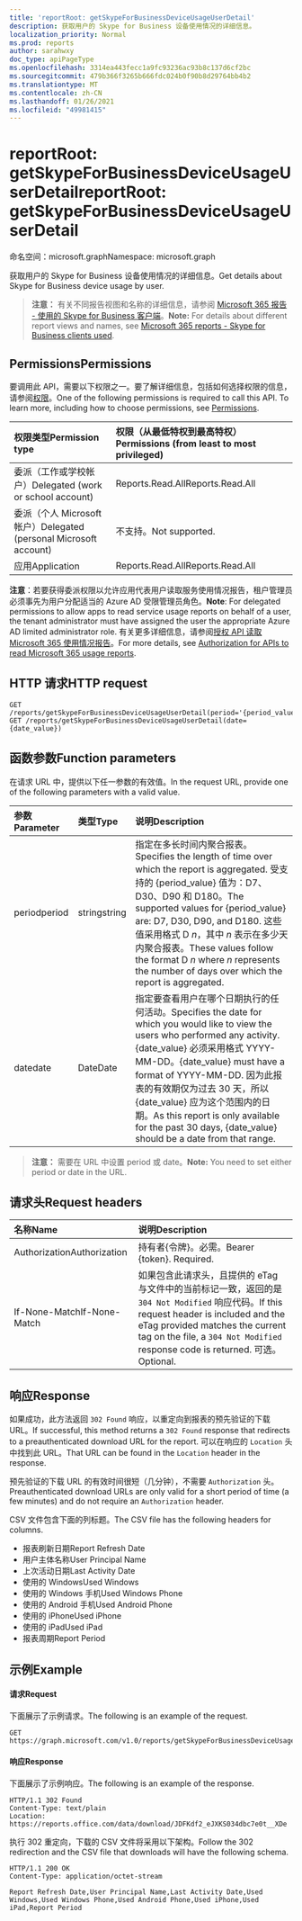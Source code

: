 ```yaml
---
title: 'reportRoot: getSkypeForBusinessDeviceUsageUserDetail'
description: 获取用户的 Skype for Business 设备使用情况的详细信息。
localization_priority: Normal
ms.prod: reports
author: sarahwxy
doc_type: apiPageType
ms.openlocfilehash: 3314ea443fecc1a9fc93236ac93b8c137d6cf2bc
ms.sourcegitcommit: 479b366f3265b666fdc024b0f90b8d29764bb4b2
ms.translationtype: MT
ms.contentlocale: zh-CN
ms.lasthandoff: 01/26/2021
ms.locfileid: "49981415"
---
```

# <a name="reportroot-getskypeforbusinessdeviceusageuserdetail"></a><span data-ttu-id="c7be4-103">reportRoot: getSkypeForBusinessDeviceUsageUserDetail</span><span class="sxs-lookup"><span data-stu-id="c7be4-103">reportRoot: getSkypeForBusinessDeviceUsageUserDetail</span></span>

<span data-ttu-id="c7be4-104">命名空间：microsoft.graph</span><span class="sxs-lookup"><span data-stu-id="c7be4-104">Namespace: microsoft.graph</span></span>

<span data-ttu-id="c7be4-105">获取用户的 Skype for Business 设备使用情况的详细信息。</span><span class="sxs-lookup"><span data-stu-id="c7be4-105">Get details about Skype for Business device usage by user.</span></span>

> <span data-ttu-id="c7be4-106">**注意：** 有关不同报告视图和名称的详细信息，请参阅 [Microsoft 365 报告 - 使用的 Skype for Business 客户端](https://support.office.com/client/Skype-for-Business-clients-used-b9019c36-034f-40c7-acb0-c2a0400b03c3)。</span><span class="sxs-lookup"><span data-stu-id="c7be4-106">**Note:** For details about different report views and names, see [Microsoft 365 reports - Skype for Business clients used](https://support.office.com/client/Skype-for-Business-clients-used-b9019c36-034f-40c7-acb0-c2a0400b03c3).</span></span>

## <a name="permissions"></a><span data-ttu-id="c7be4-107">Permissions</span><span class="sxs-lookup"><span data-stu-id="c7be4-107">Permissions</span></span>

<span data-ttu-id="c7be4-p101">要调用此 API，需要以下权限之一。要了解详细信息，包括如何选择权限的信息，请参阅[权限](/graph/permissions-reference)。</span><span class="sxs-lookup"><span data-stu-id="c7be4-p101">One of the following permissions is required to call this API. To learn more, including how to choose permissions, see [Permissions](/graph/permissions-reference).</span></span>

| <span data-ttu-id="c7be4-110">权限类型</span><span class="sxs-lookup"><span data-stu-id="c7be4-110">Permission type</span></span>                        | <span data-ttu-id="c7be4-111">权限（从最低特权到最高特权）</span><span class="sxs-lookup"><span data-stu-id="c7be4-111">Permissions (from least to most privileged)</span></span> |
| :------------------------------------- | :--------------------------------------- |
| <span data-ttu-id="c7be4-112">委派（工作或学校帐户）</span><span class="sxs-lookup"><span data-stu-id="c7be4-112">Delegated (work or school account)</span></span>     | <span data-ttu-id="c7be4-113">Reports.Read.All</span><span class="sxs-lookup"><span data-stu-id="c7be4-113">Reports.Read.All</span></span>                         |
| <span data-ttu-id="c7be4-114">委派（个人 Microsoft 帐户）</span><span class="sxs-lookup"><span data-stu-id="c7be4-114">Delegated (personal Microsoft account)</span></span> | <span data-ttu-id="c7be4-115">不支持。</span><span class="sxs-lookup"><span data-stu-id="c7be4-115">Not supported.</span></span>                           |
| <span data-ttu-id="c7be4-116">应用</span><span class="sxs-lookup"><span data-stu-id="c7be4-116">Application</span></span>                            | <span data-ttu-id="c7be4-117">Reports.Read.All</span><span class="sxs-lookup"><span data-stu-id="c7be4-117">Reports.Read.All</span></span>                         |

<span data-ttu-id="c7be4-118">**注意**：若要获得委派权限以允许应用代表用户读取服务使用情况报告，租户管理员必须事先为用户分配适当的 Azure AD 受限管理员角色。</span><span class="sxs-lookup"><span data-stu-id="c7be4-118">**Note**: For delegated permissions to allow apps to read service usage reports on behalf of a user, the tenant administrator must have assigned the user the appropriate Azure AD limited administrator role.</span></span> <span data-ttu-id="c7be4-119">有关更多详细信息，请参阅[授权 API 读取 Microsoft 365 使用情况报告](/graph/reportroot-authorization)。</span><span class="sxs-lookup"><span data-stu-id="c7be4-119">For more details, see [Authorization for APIs to read Microsoft 365 usage reports](/graph/reportroot-authorization).</span></span>

## <a name="http-request"></a><span data-ttu-id="c7be4-120">HTTP 请求</span><span class="sxs-lookup"><span data-stu-id="c7be4-120">HTTP request</span></span>


<!-- { "blockType": "samples" } --> 

```http
GET /reports/getSkypeForBusinessDeviceUsageUserDetail(period='{period_value}')
GET /reports/getSkypeForBusinessDeviceUsageUserDetail(date={date_value})
```

## <a name="function-parameters"></a><span data-ttu-id="c7be4-121">函数参数</span><span class="sxs-lookup"><span data-stu-id="c7be4-121">Function parameters</span></span>

<span data-ttu-id="c7be4-122">在请求 URL 中，提供以下任一参数的有效值。</span><span class="sxs-lookup"><span data-stu-id="c7be4-122">In the request URL, provide one of the following parameters with a valid value.</span></span>

| <span data-ttu-id="c7be4-123">参数</span><span class="sxs-lookup"><span data-stu-id="c7be4-123">Parameter</span></span> | <span data-ttu-id="c7be4-124">类型</span><span class="sxs-lookup"><span data-stu-id="c7be4-124">Type</span></span>   | <span data-ttu-id="c7be4-125">说明</span><span class="sxs-lookup"><span data-stu-id="c7be4-125">Description</span></span>                              |
| :-------- | :----- | :--------------------------------------- |
| <span data-ttu-id="c7be4-126">period</span><span class="sxs-lookup"><span data-stu-id="c7be4-126">period</span></span>    | <span data-ttu-id="c7be4-127">string</span><span class="sxs-lookup"><span data-stu-id="c7be4-127">string</span></span> | <span data-ttu-id="c7be4-128">指定在多长时间内聚合报表。</span><span class="sxs-lookup"><span data-stu-id="c7be4-128">Specifies the length of time over which the report is aggregated.</span></span> <span data-ttu-id="c7be4-129">受支持的 {period_value} 值为：D7、D30、D90 和 D180。</span><span class="sxs-lookup"><span data-stu-id="c7be4-129">The supported values for {period_value} are: D7, D30, D90, and D180.</span></span> <span data-ttu-id="c7be4-130">这些值采用格式 D *n*，其中 *n* 表示在多少天内聚合报表。</span><span class="sxs-lookup"><span data-stu-id="c7be4-130">These values follow the format D *n* where *n* represents the number of days over which the report is aggregated.</span></span> |
| <span data-ttu-id="c7be4-131">date</span><span class="sxs-lookup"><span data-stu-id="c7be4-131">date</span></span>      | <span data-ttu-id="c7be4-132">Date</span><span class="sxs-lookup"><span data-stu-id="c7be4-132">Date</span></span>   | <span data-ttu-id="c7be4-133">指定要查看用户在哪个日期执行的任何活动。</span><span class="sxs-lookup"><span data-stu-id="c7be4-133">Specifies the date for which you would like to view the users who performed any activity.</span></span> <span data-ttu-id="c7be4-134">{date_value} 必须采用格式 YYYY-MM-DD。</span><span class="sxs-lookup"><span data-stu-id="c7be4-134">{date_value} must have a format of YYYY-MM-DD.</span></span> <span data-ttu-id="c7be4-135">因为此报表的有效期仅为过去 30 天，所以 {date_value} 应为这个范围内的日期。</span><span class="sxs-lookup"><span data-stu-id="c7be4-135">As this report is only available for the past 30 days, {date_value} should be a date from that range.</span></span> |

> <span data-ttu-id="c7be4-136">**注意：** 需要在 URL 中设置 period 或 date。</span><span class="sxs-lookup"><span data-stu-id="c7be4-136">**Note:** You need to set either period or date in the URL.</span></span>

## <a name="request-headers"></a><span data-ttu-id="c7be4-137">请求头</span><span class="sxs-lookup"><span data-stu-id="c7be4-137">Request headers</span></span>

| <span data-ttu-id="c7be4-138">名称</span><span class="sxs-lookup"><span data-stu-id="c7be4-138">Name</span></span>          | <span data-ttu-id="c7be4-139">说明</span><span class="sxs-lookup"><span data-stu-id="c7be4-139">Description</span></span>                              |
| :------------ | :--------------------------------------- |
| <span data-ttu-id="c7be4-140">Authorization</span><span class="sxs-lookup"><span data-stu-id="c7be4-140">Authorization</span></span> | <span data-ttu-id="c7be4-p105">持有者{令牌}。必需。</span><span class="sxs-lookup"><span data-stu-id="c7be4-p105">Bearer {token}. Required.</span></span>                |
| <span data-ttu-id="c7be4-143">If-None-Match</span><span class="sxs-lookup"><span data-stu-id="c7be4-143">If-None-Match</span></span> | <span data-ttu-id="c7be4-144">如果包含此请求头，且提供的 eTag 与文件中的当前标记一致，返回的是 `304 Not Modified` 响应代码。</span><span class="sxs-lookup"><span data-stu-id="c7be4-144">If this request header is included and the eTag provided matches the current tag on the file, a `304 Not Modified` response code is returned.</span></span> <span data-ttu-id="c7be4-145">可选。</span><span class="sxs-lookup"><span data-stu-id="c7be4-145">Optional.</span></span> |

## <a name="response"></a><span data-ttu-id="c7be4-146">响应</span><span class="sxs-lookup"><span data-stu-id="c7be4-146">Response</span></span>

<span data-ttu-id="c7be4-147">如果成功，此方法返回 `302 Found` 响应，以重定向到报表的预先验证的下载 URL。</span><span class="sxs-lookup"><span data-stu-id="c7be4-147">If successful, this method returns a `302 Found` response that redirects to a preauthenticated download URL for the report.</span></span> <span data-ttu-id="c7be4-148">可以在响应的 `Location` 头中找到此 URL。</span><span class="sxs-lookup"><span data-stu-id="c7be4-148">That URL can be found in the `Location` header in the response.</span></span>

<span data-ttu-id="c7be4-149">预先验证的下载 URL 的有效时间很短（几分钟），不需要 `Authorization` 头。</span><span class="sxs-lookup"><span data-stu-id="c7be4-149">Preauthenticated download URLs are only valid for a short period of time (a few minutes) and do not require an `Authorization` header.</span></span>

<span data-ttu-id="c7be4-150">CSV 文件包含下面的列标题。</span><span class="sxs-lookup"><span data-stu-id="c7be4-150">The CSV file has the following headers for columns.</span></span>

- <span data-ttu-id="c7be4-151">报表刷新日期</span><span class="sxs-lookup"><span data-stu-id="c7be4-151">Report Refresh Date</span></span>
- <span data-ttu-id="c7be4-152">用户主体名称</span><span class="sxs-lookup"><span data-stu-id="c7be4-152">User Principal Name</span></span>
- <span data-ttu-id="c7be4-153">上次活动日期</span><span class="sxs-lookup"><span data-stu-id="c7be4-153">Last Activity Date</span></span>
- <span data-ttu-id="c7be4-154">使用的 Windows</span><span class="sxs-lookup"><span data-stu-id="c7be4-154">Used Windows</span></span>
- <span data-ttu-id="c7be4-155">使用的 Windows 手机</span><span class="sxs-lookup"><span data-stu-id="c7be4-155">Used Windows Phone</span></span>
- <span data-ttu-id="c7be4-156">使用的 Android 手机</span><span class="sxs-lookup"><span data-stu-id="c7be4-156">Used Android Phone</span></span>
- <span data-ttu-id="c7be4-157">使用的 iPhone</span><span class="sxs-lookup"><span data-stu-id="c7be4-157">Used iPhone</span></span>
- <span data-ttu-id="c7be4-158">使用的 iPad</span><span class="sxs-lookup"><span data-stu-id="c7be4-158">Used iPad</span></span>
- <span data-ttu-id="c7be4-159">报表周期</span><span class="sxs-lookup"><span data-stu-id="c7be4-159">Report Period</span></span>

## <a name="example"></a><span data-ttu-id="c7be4-160">示例</span><span class="sxs-lookup"><span data-stu-id="c7be4-160">Example</span></span>

#### <a name="request"></a><span data-ttu-id="c7be4-161">请求</span><span class="sxs-lookup"><span data-stu-id="c7be4-161">Request</span></span>

<span data-ttu-id="c7be4-162">下面展示了示例请求。</span><span class="sxs-lookup"><span data-stu-id="c7be4-162">The following is an example of the request.</span></span>


<!--{
  "blockType": "ignored",
  "isComposable": true,
  "name": "reportroot_getskypeforbusinessdeviceusageuserdetail"
}-->

```msgraph-interactive
GET https://graph.microsoft.com/v1.0/reports/getSkypeForBusinessDeviceUsageUserDetail(period='D7')
```


#### <a name="response"></a><span data-ttu-id="c7be4-163">响应</span><span class="sxs-lookup"><span data-stu-id="c7be4-163">Response</span></span>

<span data-ttu-id="c7be4-164">下面展示了示例响应。</span><span class="sxs-lookup"><span data-stu-id="c7be4-164">The following is an example of the response.</span></span>

<!-- {
  "blockType": "response",
  "truncated": true,
  "@odata.type": "microsoft.graph.report"
} -->

```http
HTTP/1.1 302 Found
Content-Type: text/plain
Location: https://reports.office.com/data/download/JDFKdf2_eJXKS034dbc7e0t__XDe
```

<span data-ttu-id="c7be4-165">执行 302 重定向，下载的 CSV 文件将采用以下架构。</span><span class="sxs-lookup"><span data-stu-id="c7be4-165">Follow the 302 redirection and the CSV file that downloads will have the following schema.</span></span>

<!-- { "blockType": "ignored" } --> 

```http
HTTP/1.1 200 OK
Content-Type: application/octet-stream

Report Refresh Date,User Principal Name,Last Activity Date,Used Windows,Used Windows Phone,Used Android Phone,Used iPhone,Used iPad,Report Period
```
<!-- uuid: 8fcb5dbc-d5aa-4681-8e31-b001d5168d79 
2015-10-25 14:57:30 UTC -->
<!-- {
  "type": "#page.annotation",
  "description": "Example",
  "keywords": "",
  "section": "documentation",
  "tocPath": "",
  "suppressions": [
  ]
}-->


